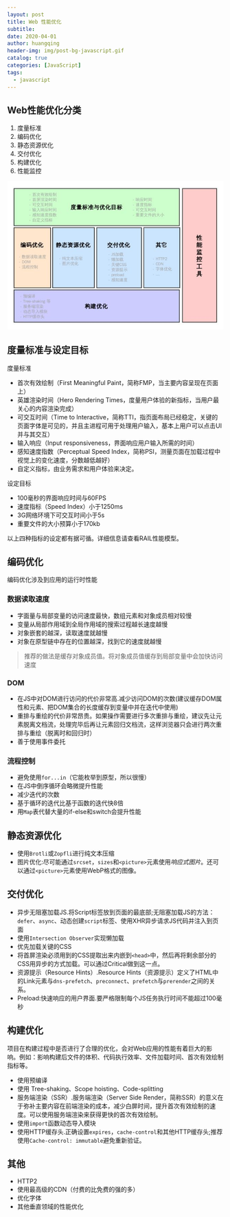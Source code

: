 ```yaml
---
layout: post
title: Web 性能优化
subtitle: 
date: 2020-04-01
author: huangqing
header-img: img/post-bg-javascript.gif
catalog: true
categories: [JavaScript]
tags:
  - javascript
---
```


## Web性能优化分类

1. 度量标准
2. 编码优化
3. 静态资源优化
4. 交付优化
5. 构建优化
6. 性能监控

![performance](/images/performance/web-performance-optimization.jpg)

## 度量标准与设定目标

度量标准

+ 首次有效绘制（First Meaningful Paint，简称FMP，当主要内容呈现在页面上）
+ 英雄渲染时间（Hero Rendering Times，度量用户体验的新指标，当用户最关心的内容渲染完成）
+ 可交互时间（Time to Interactive，简称TTI，指页面布局已经稳定，关键的页面字体是可见的，并且主进程可用于处理用户输入，基本上用户可以点击UI并与其交互）
+ 输入响应（Input responsiveness，界面响应用户输入所需的时间）
+ 感知速度指数（Perceptual Speed Index，简称PSI，测量页面在加载过程中视觉上的变化速度，分数越低越好）
+ 自定义指标，由业务需求和用户体验来决定。


设定目标

+ 100毫秒的界面响应时间与60FPS
+ 速度指标（Speed Index）小于1250ms
+ 3G网络环境下可交互时间小于5s
+ 重要文件的大小预算小于170kb

以上四种指标的设定都有据可循。详细信息请查看RAIL性能模型。

## 编码优化

编码优化涉及到应用的运行时性能

### 数据读取速度

+ 字面量与局部变量的访问速度最快，数组元素和对象成员相对较慢
+ 变量从局部作用域到全局作用域的搜索过程越长速度越慢
+ 对象嵌套的越深，读取速度就越慢
+ 对象在原型链中存在的位置越深，找到它的速度就越慢

>推荐的做法是缓存对象成员值。将对象成员值缓存到局部变量中会加快访问速度

### DOM

+ 在JS中对DOM进行访问的代价非常高.减少访问DOM的次数(建议缓存DOM属性和元素、把DOM集合的长度缓存到变量中并在迭代中使用)
+ 重排与重绘的代价非常昂贵。如果操作需要进行多次重排与重绘，建议先让元素脱离文档流，处理完毕后再让元素回归文档流，这样浏览器只会进行两次重排与重绘（脱离时和回归时）
+ 善于使用事件委托

### 流程控制

+ 避免使用`for...in`（它能枚举到原型，所以很慢）
+ 在JS中倒序循环会略微提升性能
+ 减少迭代的次数
+ 基于循环的迭代比基于函数的迭代快8倍
+ 用`Map`表代替大量的if-else和switch会提升性能

## 静态资源优化

+ 使用`Brotli`或`Zopfli`进行纯文本压缩
+ 图片优化:尽可能通过`srcset`，`sizes`和`<picture>`元素使用*响应式图片*。还可以通过`<picture>`元素使用WebP格式的图像。

## 交付优化

+ 异步无阻塞加载JS.将Script标签放到页面的最底部;无阻塞加载JS的方法：`defer`、`async`、动态创建`script`标签、使用XHR异步请求JS代码并注入到页面
+ 使用`Intersection Observer`实现懒加载
+ 优先加载关键的CSS
+ 将首屏渲染必须用到的CSS提取出来内嵌到`<head>`中，然后再将剩余部分的CSS用异步的方式加载。可以通过Critical做到这一点。
+ 资源提示（Resource Hints）.Resource Hints（资源提示）定义了HTML中的Link元素与`dns-prefetch`、`preconnect`、`prefetch`与`prerender`之间的关系。
+ Preload:快速响应的用户界面.要严格限制每个JS任务执行时间不能超过100毫秒

## 构建优化

项目在构建过程中是否进行了合理的优化，会对Web应用的性能有着巨大的影响。例如：影响构建后文件的体积、代码执行效率、文件加载时间、首次有效绘制指标等。

+  使用预编译
+  使用 Tree-shaking、Scope hoisting、Code-splitting
+  服务端渲染（SSR）.服务端渲染（Server Side Render，简称SSR）的意义在于弥补主要内容在前端渲染的成本，减少白屏时间，提升首次有效绘制的速度。可以使用服务端渲染来获得更快的首次有效绘制。
+  使用`import`函数动态导入模块
+  使用HTTP缓存头.正确设置`expires`，`cache-control`和其他HTTP缓存头;推荐使用`Cache-control: immutable`避免重新验证。

## 其他

+ HTTP2
+ 使用最高级的CDN（付费的比免费的强的多）
+ 优化字体
+ 其他垂直领域的性能优化


